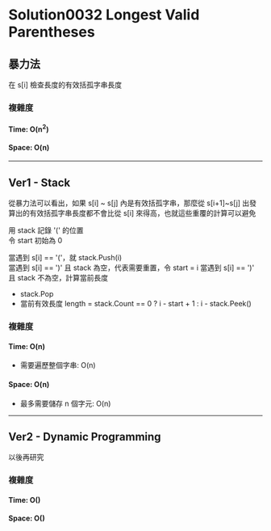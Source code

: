 # Solution0032 Longest Valid Parentheses

## 暴力法

在 s[i] 檢查長度的有效括孤字串長度

### 複雜度

#### Time: O(n<sup>2</sup>)

#### Space: O(n)

---

## Ver1 - Stack

從暴力法可以看出，如果 s[i] ~ s[j] 內是有效括孤字串，那麼從 s[i+1]~s[j] 出發算出的有效括孤字串長度都不會比從 s[i] 來得高，也就這些重覆的計算可以避免

用 stack 記錄 '(' 的位置  
令 start 初始為 0

當遇到 s[i] == '('，就 stack.Push(i)  
當遇到 s[i] == ')' 且 stack 為空，代表需要重置，令 start = i
當遇到 s[i] == ')' 且 stack 不為空，計算當前長度
- stack.Pop
- 當前有效長度 length = stack.Count == 0 ? i - start + 1 : i - stack.Peek()

### 複雜度

#### Time: O(n)
- 需要遍歷整個字串: O(n)

#### Space: O(n)
- 最多需要儲存 n 個字元: O(n)

---

## Ver2 - Dynamic Programming

以後再研究

### 複雜度

#### Time: O()

#### Space: O()
